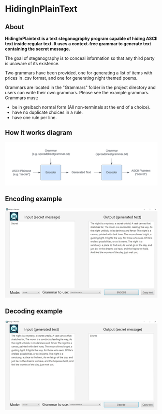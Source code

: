 # HidingInPlainText
## About
**HidingInPlaintext is a text steganography program capable of hiding ASCII text inside regular text. It uses a context-free grammar to generate text containing the secret message.**

The goal of steganography is to conceal information so that any third party is unaware of its existence.

Two grammars have been provided, one for generating a list of items with prices in .csv format, and one for generating night themed poems.

Grammars are located in the "Grammars" folder in the project directory and users can write their own grammars. Please see the example grammars.
Grammars must:
- be in greibach normal form (All non-terminals at the end of a choice).
- have no duplicate choices in a rule.
- have one rule per line.

## How it works diagram
![Encoding and decoding diagram](https://github.com/tyrellrough/HidingInPlainText/blob/main/Images/img1.png)

## Encoding example
![Encoding example image](https://github.com/tyrellrough/HidingInPlainText/blob/main/Images/img2.jpg)

## Decoding example
![Decoding example image](https://github.com/tyrellrough/HidingInPlainText/blob/main/Images/img3.jpg)

